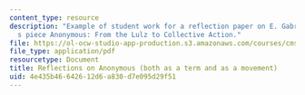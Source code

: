 ```yaml
---
content_type: resource
description: "Example of student work for a reflection paper on E. Gabriella Coleman\u2019\
  s piece Anonymous: From the Lulz to Collective Action."
file: https://ol-ocw-studio-app-production.s3.amazonaws.com/courses/cms-361-networked-social-movements-media-mobilization-spring-2014/4e435b46642612d6a830d7e095d29f51_MITCMS_361S14_ReflcOnAnony.pdf
file_type: application/pdf
resourcetype: Document
title: Reflections on Anonymous (both as a term and as a movement)
uid: 4e435b46-6426-12d6-a830-d7e095d29f51
---
```

